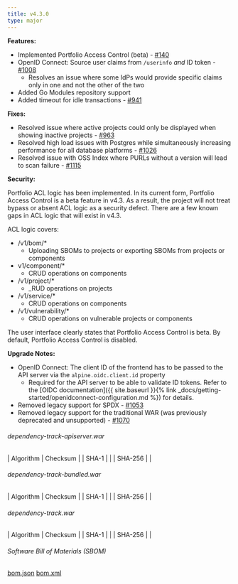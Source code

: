 ```yaml
---
title: v4.3.0
type: major
---
```


**Features:**
* Implemented Portfolio Access Control (beta) - [#140](https://github.com/DependencyTrack/dependency-track/issues/140)
* OpenID Connect: Source user claims from `/userinfo` *and* ID token - [#1008](https://github.com/DependencyTrack/dependency-track/issues/140)
  * Resolves an issue where some IdPs would provide specific claims only in one and not the other of the two
* Added Go Modules repository support
* Added timeout for idle transactions - [#941](https://github.com/DependencyTrack/dependency-track/issues/941)

**Fixes:**
* Resolved issue where active projects could only be displayed when showing inactive projects - [#963](https://github.com/DependencyTrack/dependency-track/issues/963)
* Resolved high load issues with Postgres while simultaneously increasing performance for all database platforms - [#1026](https://github.com/DependencyTrack/dependency-track/issues/1026)
* Resolved issue with OSS Index where PURLs without a version will lead to scan failure - [#1115](https://github.com/DependencyTrack/dependency-track/issues/1115)

**Security:**

Portfolio ACL logic has been implemented. In its current form, Portfolio Access Control is a beta feature in v4.3. As a result, the project will not treat bypass or absent ACL logic as a security defect. There are a few known gaps in ACL logic that will exist in v4.3. 

ACL logic covers:
* /v1/bom/*
  * Uploading SBOMs to projects or exporting SBOMs from projects or components
* v1/component/*
  * CRUD operations on components
* /v1/project/*
  * _RUD operations on projects
* /v1/service/*
  * CRUD operations on components
* /v1/vulnerability/*
  * CRUD operations on vulnerable projects or components

The user interface clearly states that Portfolio Access Control is beta. By default, Portfolio Access Control is disabled.

**Upgrade Notes:**
* OpenID Connect: The client ID of the frontend has to be passed to the API server via the `alpine.oidc.client.id` property
  * Required for the API server to be able to validate ID tokens. Refer to the [OIDC documentation]({{ site.baseurl }}{% link _docs/getting-started/openidconnect-configuration.md %}) for details.
* Removed legacy support for SPDX - [#1053](https://github.com/DependencyTrack/dependency-track/issues/1053)
* Removed legacy support for the traditional WAR (was previously deprecated and unsupported) - [#1070](https://github.com/DependencyTrack/dependency-track/issues/1070)


###### dependency-track-apiserver.war

| Algorithm | Checksum |
| SHA-1     |  |
| SHA-256   |  |

###### dependency-track-bundled.war

| Algorithm | Checksum |
| SHA-1     |  |
| SHA-256   |  |

###### dependency-track.war

| Algorithm | Checksum |
| SHA-1     |  |
| SHA-256   |  |

###### Software Bill of Materials (SBOM) ######

[bom.json](https://github.com/DependencyTrack/dependency-track/releases/download/4.3.0/bom.json)
[bom.xml](https://github.com/DependencyTrack/dependency-track/releases/download/4.3.0/bom.xml)
